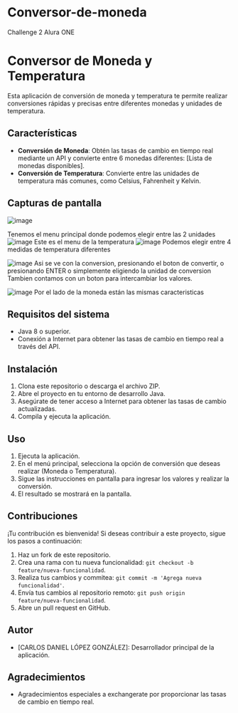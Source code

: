 # Conversor-de-moneda
Challenge 2 Alura ONE

# Conversor de Moneda y Temperatura

Esta aplicación de conversión de moneda y temperatura te permite realizar conversiones rápidas y precisas entre diferentes monedas y unidades de temperatura.

## Características

- **Conversión de Moneda**: Obtén las tasas de cambio en tiempo real mediante un API y convierte entre 6 monedas diferentes: [Lista de monedas disponibles].
- **Conversión de Temperatura**: Convierte entre las unidades de temperatura más comunes, como Celsius, Fahrenheit y Kelvin.

## Capturas de pantalla
![image](https://github.com/CDanielLG/Conversor-de-moneda/assets/109630038/2b2cf8d1-defe-4be3-9d54-90cd197e5809)

Tenemos el menu principal donde podemos elegir entre las 2 unidades
![image](https://github.com/CDanielLG/Conversor-de-moneda/assets/109630038/e2374823-ea5a-4dee-8487-6b671dd2436c)
Este es el menu de la temperatura ![image](https://github.com/CDanielLG/Conversor-de-moneda/assets/109630038/d3dfb4d9-e631-490c-ba9e-660de46294e8)
Podemos elegir entre 4 medidas de temperatura diferentes

![image](https://github.com/CDanielLG/Conversor-de-moneda/assets/109630038/d0580106-900f-49ec-a2fc-4ba2012290a6)
Asi se ve con la conversion, presionando el boton de convertir, o presionando ENTER o simplemente eligiendo la unidad de conversion
Tambien contamos con un boton para intercambiar los valores.

![image](https://github.com/CDanielLG/Conversor-de-moneda/assets/109630038/71f1ce68-f225-4262-bc79-1ea2163e9eeb)
Por el lado de la moneda están las mismas caracteristicas
## Requisitos del sistema

- Java 8 o superior.
- Conexión a Internet para obtener las tasas de cambio en tiempo real a través del API.

## Instalación

1. Clona este repositorio o descarga el archivo ZIP.
2. Abre el proyecto en tu entorno de desarrollo Java.
3. Asegúrate de tener acceso a Internet para obtener las tasas de cambio actualizadas.
4. Compila y ejecuta la aplicación.

## Uso

1. Ejecuta la aplicación.
2. En el menú principal, selecciona la opción de conversión que deseas realizar (Moneda o Temperatura).
3. Sigue las instrucciones en pantalla para ingresar los valores y realizar la conversión.
4. El resultado se mostrará en la pantalla.

## Contribuciones

¡Tu contribución es bienvenida! Si deseas contribuir a este proyecto, sigue los pasos a continuación:

1. Haz un fork de este repositorio.
2. Crea una rama con tu nueva funcionalidad: `git checkout -b feature/nueva-funcionalidad`.
3. Realiza tus cambios y commitea: `git commit -m 'Agrega nueva funcionalidad'`.
4. Envía tus cambios al repositorio remoto: `git push origin feature/nueva-funcionalidad`.
5. Abre un pull request en GitHub.

## Autor

- [CARLOS DANIEL LÓPEZ GONZÁLEZ]: Desarrollador principal de la aplicación.



## Agradecimientos

- Agradecimientos especiales a exchangerate por proporcionar las tasas de cambio en tiempo real.
